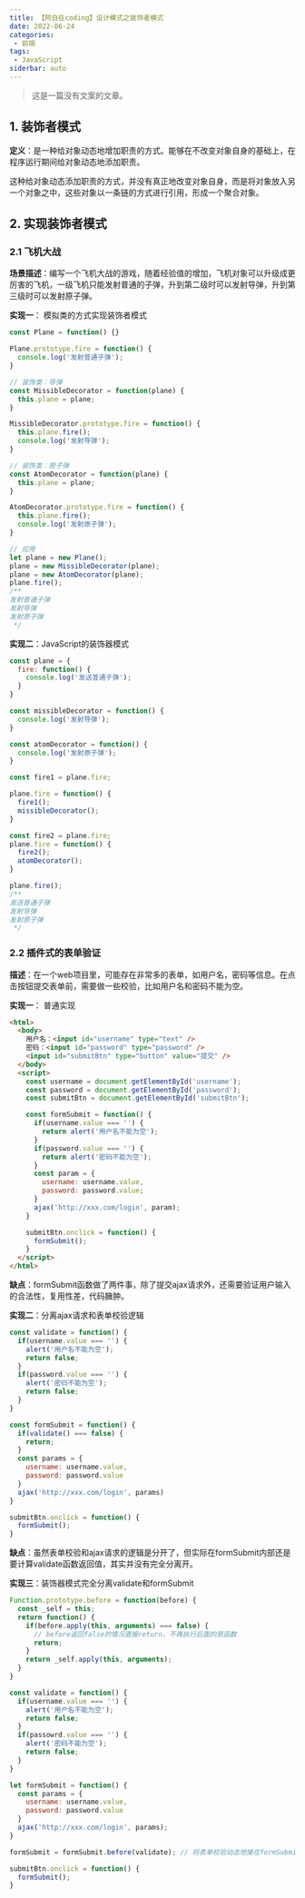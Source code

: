 ```yaml
---
title: 【阿白在coding】设计模式之装饰者模式
date: 2022-06-24
categories:
 - 前端
tags:
 - JavaScript
siderbar: auto
---
```


> 这是一篇没有文案的文章。  

## 1. 装饰者模式
**定义**：是一种给对象动态地增加职责的方式。能够在不改变对象自身的基础上，在程序运行期间给对象动态地添加职责。  

这种给对象动态添加职责的方式，并没有真正地改变对象自身，而是将对象放入另一个对象之中，这些对象以一条链的方式进行引用，形成一个聚合对象。

## 2. 实现装饰者模式
### 2.1 飞机大战
**场景描述**：编写一个飞机大战的游戏，随着经验值的增加，飞机对象可以升级成更厉害的飞机，一级飞机只能发射普通的子弹，升到第二级时可以发射导弹，升到第三级时可以发射原子弹。  

**实现一**： 模拟类的方式实现装饰者模式  
```js
const Plane = function() {}

Plane.prototype.fire = function() {
  console.log('发射普通子弹');
}

// 装饰类：导弹
const MissibleDecorator = function(plane) {
  this.plane = plane;
}

MissibleDecorator.prototype.fire = function() {
  this.plane.fire();
  console.log('发射导弹');
}

// 装饰类：原子弹
const AtomDecorator = function(plane) {
  this.plane = plane;
}

AtomDecorator.prototype.fire = function() {
  this.plane.fire();
  console.log('发射原子弹');
}

// 应用
let plane = new Plane();
plane = new MissibleDecorator(plane);
plane = new AtomDecorator(plane);
plane.fire();
/**
发射普通子弹
发射导弹
发射原子弹
 */ 
```

**实现二**：JavaScript的装饰器模式
```js
const plane = {
  fire: function() {
    console.log('发送普通子弹');
  }
}

const missibleDecorator = function() {
  console.log('发射导弹');
}

const atomDecorator = function() {
  console.log('发射原子弹');
}

const fire1 = plane.fire;

plane.fire = function() {
  fire1();
  missibleDecorator();
}

const fire2 = plane.fire;
plane.fire = function() {
  fire2();
  atomDecorator();
}

plane.fire();
/**
发送普通子弹
发射导弹
发射原子弹
 */ 
```

### 2.2 插件式的表单验证
**描述**：在一个web项目里，可能存在非常多的表单，如用户名，密码等信息。在点击按钮提交表单前，需要做一些校验，比如用户名和密码不能为空。  

**实现一**： 普通实现    
```html
<html>
  <body>
    用户名：<input id="username" type="text" />
    密码：<input id="password" type="password" />
    <input id="submitBtn" type="button" value="提交" />
  </body>
  <script>
    const username = document.getElementById('username');
    const password = document.getElementById('password');
    const submitBtn = document.getElementById('submitBtn');

    const formSubmit = function() {
      if(username.value === '') {
        return alert('用户名不能为空');
      }
      if(password.value === '') {
        return alert('密码不能为空');
      }
      const param = {
        username: username.value,
        password: password.value;
      }
      ajax('http://xxx.com/login', param);
    }

    submitBtn.onclick = function() {
      formSubmit();
    }
  </script>
</html>
```  
**缺点**：formSubmit函数做了两件事，除了提交ajax请求外，还需要验证用户输入的合法性，复用性差，代码臃肿。  

**实现二**：分离ajax请求和表单校验逻辑  
```js
const validate = function() {
  if(username.value === '') {
    alert('用户名不能为空');
    return false;
  }
  if(password.value === '') {
    alert('密码不能为空');
    return false;
  }
}

const formSubmit = function() {
  if(validate() === false) {
    return;
  }
  const params = {
    username: username.value,
    password: password.value
  }
  ajax('http://xxx.com/login', params)
}

submitBtn.onclick = function() {
  formSubmit();
}
```  
**缺点**：虽然表单校验和ajax请求的逻辑是分开了，但实际在formSubmit内部还是要计算validate函数返回值，其实并没有完全分离开。


**实现三**：装饰器模式完全分离validate和formSubmit  
```js
Function.prototype.before = function(before) {
  const _self = this;
  return function() {
    if(before.apply(this, arguments) === false) {
      // before返回false的情况直接return，不再执行后面的原函数
      return;
    }
    return _self.apply(this, arguments);
  }
}

const validate = function() {
  if(username.value === '') {
    alert('用户名不能为空');
    return false;
  }
  if(passowrd.value === '') {
    alert('密码不能为空');
    return false;
  }
}

let formSubmit = function() {
  const params = {
    username: username.value,
    password: password.value
  }
  ajax('http://xxx.com/login', params);
}

formSubmit = formSubmit.before(validate); // 将表单校验动态地接在formSubmit函数之前，使validate成为一个即插即用的函数

submitBtn.onclick = function() {
  formSubmit();
}
```